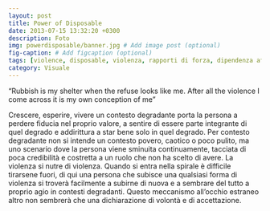 ```yaml
---
layout: post
title: Power of Disposable
date: 2013-07-15 13:32:20 +0300
description: Foto
img: powerdisposable/banner.jpg # Add image post (optional)
fig-caption: # Add figcaption (optional)
tags: [violence, disposable, violenza, rapporti di forza, dipendenza affettiva, addiction]
category: Visuale
---
```


“Rubbish is my shelter when the refuse looks like me. After all the
violence I come across it is my own conception of me”

Crescere, esperire, vivere un contesto degradante porta la persona a perdere fiducia nel proprio valore, a sentire di essere parte integrante di quel degrado e addirittura a star bene solo in quel degrado. Per contesto degradante non si intende un contesto povero, caotico o poco pulito, ma uno scenario dove la persona viene sminuita continuamente, tacciata di poca credibilità e costretta a un ruolo che non ha scelto di avere. La violenza si nutre di violenza. Quando si entra nella spirale è difficile tirarsene fuori, di qui una persona che subisce una qualsiasi forma di violenza si troverà facilmente a subirne di nuova e a sembrare del tutto a proprio agio in contesti degradanti. Questo meccanismo all’occhio estraneo altro non sembrerà che una dichiarazione di volontà e di accettazione.
